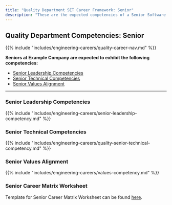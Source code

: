 ```yaml
---
title: "Quality Department SET Career Framework: Senior"
description: "These are the expected competencies of a Senior Software Engineer in Test (SET) at Example Company."
---
```


## Quality Department Competencies: Senior

{{% include "includes/engineering-careers/quality-career-nav.md" %}}

**Seniors at Example Company are expected to exhibit the following competencies:**

- [Senior Leadership Competencies](#senior-leadership-competencies)
- [Senior Technical Competencies](#senior-technical-competencies)
- [Senior Values Alignment](#senior-values-alignment)

---

### Senior Leadership Competencies

{{% include "includes/engineering-careers/senior-leadership-competency.md" %}}
  
### Senior Technical Competencies

{{% include "includes/engineering-careers/quality-senior-technical-competency.md" %}}

### Senior Values Alignment

{{% include "includes/engineering-careers/values-competency.md" %}}

### Senior Career Matrix Worksheet

Template for Senior Career Matrix Worksheet can be found [here](https://docs.google.com/spreadsheets/d/1fH2avfPtsIt3BApaFNg17BvQZdSxQVjJvQC037QLp00/edit#gid=2070422305).
